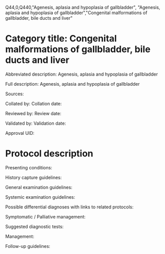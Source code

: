 Q44,0,Q440,"Agenesis, aplasia and hypoplasia of gallbladder", "Agenesis, aplasia and hypoplasia of gallbladder","Congenital malformations of gallbladder, bile ducts and liver"
# Category title: Congenital malformations of gallbladder, bile ducts and liver

Abbreviated description: Agenesis, aplasia and hypoplasia of gallbladder

Full description: Agenesis, aplasia and hypoplasia of gallbladder

Sources:

Collated by:
Collation date:

Reviewed by:
Review date:

Validated by:
Validation date:

Approval UID:

# Protocol description

Presenting conditions:

History capture guidelines:

General examination guidelines:

Systemic examination guidelines:

Possible differential diagnoses with links to related protocols:

Symptomatic / Palliative management:

Suggested diagnostic tests:

Management:

Follow-up guidelines:

